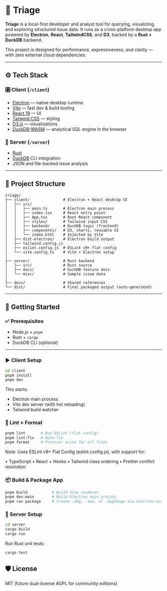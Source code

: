 # 🧠 Triage

**Triage** is a local-first developer and analyst tool for querying, visualizing, and exploring structured issue data. It runs as a cross-platform desktop app powered by **Electron**, **React**, **TailwindCSS**, and **D3**, backed by a **Rust + DuckDB** backend.

This project is designed for performance, expressiveness, and clarity — with zero external cloud dependencies.

---

## ⚙️ Tech Stack

### 🎛️ Client (`/client`)

- [Electron](https://www.electronjs.org/) — native desktop runtime
- [Vite](https://vitejs.dev/) — fast dev & build tooling
- [React 19](https://react.dev/) — UI
- [Tailwind CSS](https://tailwindcss.com/) — styling
- [D3.js](https://d3js.org/) — visualizations
- [DuckDB-WASM](https://duckdb.org/) — analytical SQL engine in the browser

### 🦀 Server (`/server`)

- [Rust](https://www.rust-lang.org/)
- [DuckDB](https://duckdb.org/) CLI integration
- JSON and file-backed issue analysis

---

## 📁 Project Structure

```text
triage/
├── client/               # Electron + React desktop UI
│   ├── src/
│   │   ├── main.ts       # Electron main process
│   │   ├── index.tsx     # React entry point
│   │   ├── App.tsx       # Root React component
│   │   ├── styles/       # Tailwind input CSS
│   │   ├── backend/      # DuckDB logic (frontend)
│   │   ├── components/   # D3, charts, reusable UI
│   │   └── index.html    # Injected by Vite
│   ├── dist-electron/    # Electron build output
│   ├── tailwind.config.js
│   ├── eslint.config.js  # ESLint v9+ flat config
│   └── vite.config.ts    # Vite + Electron setup
│
├── server/               # Rust backend
│   ├── src/              # Rust source
│   ├── docs/             # DuckDB feature docs
│   └── misc/             # Sample issue data
│
├── docs/                 # Shared references
└── dist/                 # Final packaged output (auto-generated)
```

---

## 🚀 Getting Started

### ✅ Prerequisites

- Node.js + `pnpm`
- Rust + `cargo`
- DuckDB CLI (optional)

---

### ▶️ Client Setup

```bash
cd client
pnpm install
pnpm dev
```

This starts:

- Electron main process
- Vite dev server (with hot reloading)
- Tailwind build watcher

### 🧹 Lint + Format

```bash
pnpm lint       # Run ESLint (flat config)
pnpm lint:fix   # Auto-fix
pnpm format     # Prettier write for all files
```

Note: Uses ESLint v9+ Flat Config (eslint.config.js), with support for:

• TypeScript
• React + Hooks
• Tailwind class ordering
• Prettier conflict resolution

### 📦 Build & Package App

```bash
pnpm build           # Build Vite renderer
pnpm dev:main        # Build Electron main process
pnpm run package     # Create .dmg, .exe, or .AppImage via electron-builder
```

### 🦀 Server Setup

```sh
cd server
cargo build
cargo run
```

Run Rust unit tests:

```sh
cargo test
```

## 🛡️ License

MIT (future dual-license AGPL for community editions)
